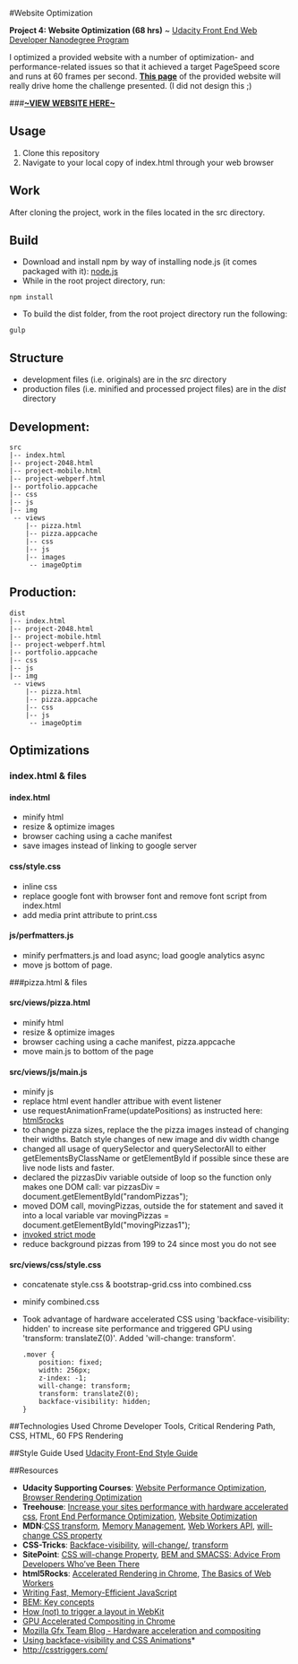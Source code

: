 #Website Optimization

**Project 4: Website Optimization (68 hrs)** ~ [Udacity Front End Web Developer Nanodegree Program](https://www.udacity.com/course/front-end-web-developer-nanodegree--nd001)

I optimized a provided website with a number of optimization- and performance-related issues so that it achieved a target PageSpeed score and runs at 60 frames per second. [**This page**](http://klammertime.github.io/P4-Website-Optimization/views/pizza.html) of the provided website will really drive home the challenge presented. (I did not design this ;)

###[**~VIEW WEBSITE HERE~**](http://klammertime.github.io/P4-Website-Optimization/)

Usage
-----
1. Clone this repository
2. Navigate to your local copy of index.html through your web browser 

Work
----
After cloning the project, work in the files located in the src directory.

Build
-----
* Download and install npm by way of installing node.js (it comes packaged with it): [node.js](https://nodejs.org/en/) 
* While in the root project directory, run: 
  
```
npm install
```

* To build the dist folder, from the root project directory run the following:

```
gulp
```

Structure
---------
* development files (i.e. originals) are in the _src_ directory
* production files (i.e. minified and processed project files) are in the _dist_ directory

## Development:

```
src
|-- index.html
|-- project-2048.html
|-- project-mobile.html
|-- project-webperf.html
|-- portfolio.appcache
|-- css
|-- js
|-- img
 -- views
    |-- pizza.html
    |-- pizza.appcache
    |-- css
    |-- js
    |-- images
     -- imageOptim
```

## Production:

```
dist
|-- index.html
|-- project-2048.html
|-- project-mobile.html
|-- project-webperf.html
|-- portfolio.appcache
|-- css
|-- js
|-- img
 -- views
    |-- pizza.html
    |-- pizza.appcache
    |-- css
    |-- js
     -- imageOptim
```

Optimizations
-------------
### index.html & files

#### index.html
* minify html
* resize & optimize images
* browser caching using a cache manifest
* save images instead of linking to google server

#### css/style.css
* inline css
* replace google font with browser font and remove font script from index.html
* add media print attribute to print.css

#### js/perfmatters.js
* minify perfmatters.js and load async; load google analytics async 
* move js bottom of page.


###pizza.html & files

#### src/views/pizza.html 
* minify html
* resize & optimize images
* browser caching using a cache manifest, pizza.appcache
* move main.js to bottom of the page

#### src/views/js/main.js
* minify js
* replace html event handler attribue with event listener
* use requestAnimationFrame(updatePositions) as instructed here: [html5rocks](http://www.html5rocks.com/en/tutorials/speed/animations/)
* to change pizza sizes, replace the the pizza images instead of changing their widths. Batch style changes of new image and div width change
* changed all usage of querySelector and querySelectorAll to either getElementsByClassName or getElementById if possible since these are live node lists and faster.
* declared the pizzasDiv variable outside of loop so the function only makes one DOM call: var pizzasDiv = document.getElementById("randomPizzas");
* moved DOM call, movingPizzas, outside the for statement and
saved it into a local variable 
var movingPizzas = document.getElementById("movingPizzas1");
* [invoked strict mode](https://developer.mozilla.org/en-US/docs/Web/JavaScript/Reference/Strict_mode)
* reduce background pizzas from 199 to 24 since most you do not see

#### src/views/css/style.css
* concatenate style.css & bootstrap-grid.css into combined.css
* minify combined.css
* Took advantage of hardware accelerated CSS using 'backface-visibility: hidden' to increase site performance and triggered GPU using 'transform: translateZ(0)'. Added 'will-change: transform'.
  
  ```
  .mover {
      position: fixed;
      width: 256px;
      z-index: -1;
      will-change: transform;
      transform: translateZ(0);
      backface-visibility: hidden;
  }
  ```

##Technologies Used
Chrome Developer Tools, Critical Rendering Path, CSS, HTML, 60 FPS Rendering

##Style Guide Used
[Udacity Front-End Style Guide](http://udacity.github.io/frontend-nanodegree-styleguide/)

##Resources

* **Udacity Supporting Courses**: [Website Performance Optimization](https://www.udacity.com/course/website-performance-optimization--ud884), [Browser Rendering Optimization](https://www.udacity.com/course/browser-rendering-optimization--ud860)
* **Treehouse**: [Increase your sites performance with hardware accelerated css](http://blog.teamtreehouse.com/increase-your-sites-performance-with-hardware-accelerated-css), [Front End Performance Optimization](https://teamtreehouse.com/library/front-end-performance-optimization), [Website Optimization](https://teamtreehouse.com/library/website-optimization)
* **MDN**:[CSS transform](https://developer.mozilla.org/en-US/docs/Web/CSS/transform), [Memory Management](https://developer.mozilla.org/en-US/docs/Web/JavaScript/Memory_Management), [Web Workers API](https://developer.mozilla.org/en-US/docs/Web/API/Web_Workers_API/Using_web_workers), [will-change CSS property](https://developer.mozilla.org/en-US/docs/Web/CSS/will-change)
* **CSS-Tricks**: [Backface-visibility](https://css-tricks.com/almanac/properties/b/backface-visibility/), [will-change/](https://css-tricks.com/almanac/properties/w/will-change/), [transform](https://css-tricks.com/almanac/properties/t/transform/)
* **SitePoint**: [CSS will-change Property](http://www.sitepoint.com/introduction-css-will-change-property/), [BEM and SMACSS: Advice From Developers Who’ve Been There](http://www.sitepoint.com/bem-smacss-advice-from-developers/)
* **html5Rocks**: [Accelerated Rendering in Chrome](http://www.html5rocks.com/en/tutorials/speed/layers/), [The Basics of Web Workers](http://www.html5rocks.com/en/tutorials/workers/basics/)
* [Writing Fast, Memory-Efficient JavaScript](https://www.smashingmagazine.com/2012/11/writing-fast-memory-efficient-javascript/)
* [BEM: Key concepts](https://en.bem.info/method/key-concepts/)
* [How (not) to trigger a layout in WebKit](http://gent.ilcore.com/2011/03/how-not-to-trigger-layout-in-webkit.html)
* [GPU Accelerated Compositing in Chrome](https://www.chromium.org/developers/design-documents/gpu-accelerated-compositing-in-chrome)
* [Mozilla Gfx Team Blog - Hardware acceleration and compositing](https://mozillagfx.wordpress.com/2013/07/22/hardware-acceleration-and-compositing/)
* [Using backface-visibility and CSS Animations](http://designmodo.com/backface-visibility-css-animation/)*
* http://csstriggers.com/
